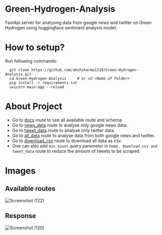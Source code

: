 # Green-Hydrogen-Analysis
FastApi server for analysing data from google news and twitter on Green Hydrogen using huggingface sentiment analysis model.

# How to setup?

Run following commands:
```
  git clone https://github.com/akshsharma1218/Green-Hydrogen-Analysis.git
  cd Green-Hydrogen-Analysis     # or cd <Name of Folder>
  pip install -r requirements.txt
  uvicorn main:app --reload
```

# About Project
- Go to [docs](http://127.0.0.1:8000/docs) route to see all available route and schema. 
- Go to [news_data](http://127.0.0.1:8000/news_data) route to analyse only google news data.
- Go to [tweet_data](http://127.0.0.1:8000/tweet_data) route to analyse only twitter data.
- Go to [all_data](http://127.0.0.1:8000/home) route to analyse data from both google news and twitter.
- Go to [download_csv](http://127.0.0.1:8000/) route to download all data as csv. 
- One can also add `min_count` query parameter in `home, download_csv and tweet_data` route to reduce the amount of tweets to be scraped.  

# Images
  ## Available routes
  ![Screenshot (122)](https://user-images.githubusercontent.com/73122223/157450238-73a7938f-d237-4bc2-871d-ff6d8277e19d.png)
  ## Response
  ![Screenshot (120)](https://user-images.githubusercontent.com/73122223/157443545-a15377e4-0156-4e01-8a56-73be15527616.png)

